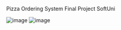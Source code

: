 Pizza Ordering System Final Project SoftUni 

![image](https://user-images.githubusercontent.com/86414839/194778195-9af4bdc8-3ac8-4557-abd1-f9948d4d6d85.png)
![image](https://user-images.githubusercontent.com/86414839/194778291-70fd6570-f2a0-4241-9461-2e0c45bd4fba.png)
